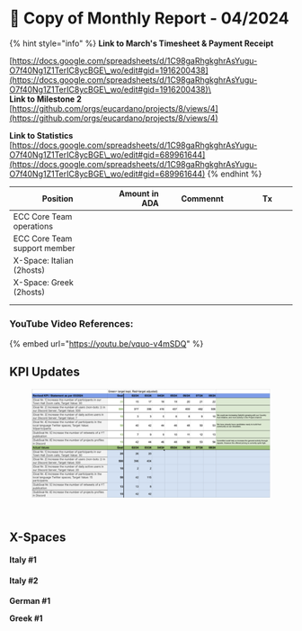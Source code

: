 # 🛫 Copy of Monthly Report - 04/2024



{% hint style="info" %}
**Link to March's Timesheet & Payment Receipt**

[https://docs.google.com/spreadsheets/d/1C98gaRhgkghrAsYugu-O7f40Ng1Z1TerIC8ycBGE\_wo/edit#gid=1916200438](https://docs.google.com/spreadsheets/d/1C98gaRhgkghrAsYugu-O7f40Ng1Z1TerIC8ycBGE\_wo/edit#gid=1916200438)\
\
**Link to Milestone 2**\
[https://github.com/orgs/eucardano/projects/8/views/4](https://github.com/orgs/eucardano/projects/8/views/4)

**Link to Statistics** \
[https://docs.google.com/spreadsheets/d/1C98gaRhgkghrAsYugu-O7f40Ng1Z1TerIC8ycBGE\_wo/edit#gid=689961644](https://docs.google.com/spreadsheets/d/1C98gaRhgkghrAsYugu-O7f40Ng1Z1TerIC8ycBGE\_wo/edit#gid=689961644)
{% endhint %}





<table><thead><tr><th width="287">Position</th><th width="135" align="right">Amount in ADA</th><th width="204">Commennt</th><th width="163" data-type="content-ref">Tx</th></tr></thead><tbody><tr><td>ECC Core Team operations</td><td align="right"></td><td></td><td></td></tr><tr><td>ECC Core Team support member</td><td align="right"></td><td></td><td></td></tr><tr><td>X-Space: Italian (2hosts)</td><td align="right"></td><td></td><td></td></tr><tr><td>X-Space: Greek (2hosts)</td><td align="right"></td><td></td><td></td></tr><tr><td></td><td align="right"></td><td></td><td></td></tr><tr><td></td><td align="right"></td><td></td><td></td></tr></tbody></table>

### YouTube Video References:

{% embed url="https://youtu.be/vquo-v4mSDQ" %}



## KPI Updates



<figure><img src="../../.gitbook/assets/2403-ECC-KPI-statement.png" alt=""><figcaption></figcaption></figure>



\
X-Spaces
--------

#### Italy #1



#### Italy #2



**German #1**



**Greek #1**

####
